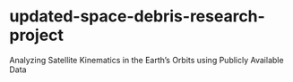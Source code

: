 # updated-space-debris-research-project
Analyzing Satellite Kinematics in the Earth’s Orbits using Publicly Available Data 
